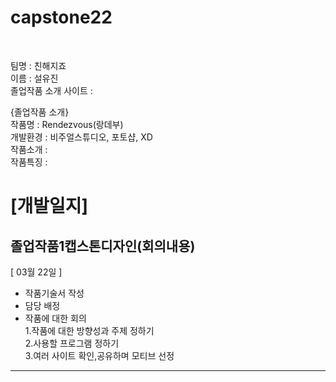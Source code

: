 # capstone22
<br>

팀명 : 친해지죠  
이름 : 설유진  
졸업작품 소개 사이트 : 

{졸업작품 소개}  
작품명 : Rendezvous(랑데부)  
개발환경 : 비주얼스튜디오, 포토샵, XD  
작품소개 :   
작품특징 :  

# [개발일지]

## 졸업작품1캡스톤디자인(회의내용)  
[ 03월 22일 ]

- 작품기술서 작성  
- 담당 배정  
- 작품에 대한 회의  
 1.작품에 대한 방향성과 주제 정하기  
 2.사용할 프로그램 정하기  
 3.여러 사이트 확인,공유하며 모티브 선정
 

---
